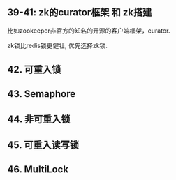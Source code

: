 ## 39-41: zk的curator框架 和 zk搭建

比如zookeeper非官方的知名的开源的客户端框架，curator.

zk锁比redis锁更健壮, 优先选择zk锁.





## 42. 可重入锁





## 43. Semaphore



## 44. 非可重入锁



## 45. 可重入读写锁



## 46. MultiLock



